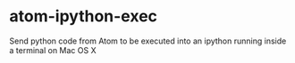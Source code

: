 # atom-ipython-exec
Send python code from Atom to be executed into an ipython running inside a terminal on Mac OS X
